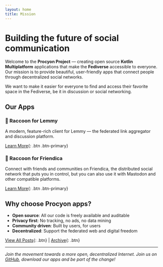 ```yaml
---
layout: home
title: Mission
---
```


# Building the future of social communication

Welcome to the **Procyon Project** — creating open source **Kotlin Multiplatform** applications that
make the **Fediverse** accessible to everyone. Our mission is to provide beautiful, user-friendly
apps that connect people through decentralized social networks.

We want to make it easier for everyone to find and access their favorite space in the Fediverse, be
it in discussion or social networking.

## Our Apps

### 🦝 Raccoon for Lemmy

A modern, feature-rich client for Lemmy — the federated link aggregator and discussion platform.

[Learn More](raccoon-lemmy.md){: .btn .btn-primary}

### 🦝 Raccoon for Friendica

Connect with friends and communities on Friendica, the distributed social network that puts you in
control, but you can also use it with Mastodon and other compatible platforms.

[Learn More](raccoon-friendica.md){: .btn .btn-primary}

## Why choose Procyon apps?

- **Open source**: All our code is freely available and auditable
- **Privacy first**: No tracking, no ads, no data mining
- **Community driven**: Built by users, for users
- **Decentralized**: Support the federated web and digital freedom

[View All Posts](blog.md){: .btn} | [Archive](archive.html){: .btn}

---

*Join the movement towards a more open, decentralized Internet. Join us
on [GitHub](https://github.com/LiveFastEatTrashRaccoon), download our apps and be part of the
change!*
